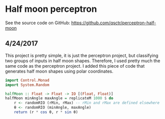 # Half moon perceptron

See the source code on GitHub: https://github.com/qsctr/perceptron-half-moon

## 4/24/2017

This project is pretty simple, it is just the perceptron project, but classifying two groups of inputs in half moon shapes. Therefore, I used pretty much the same code as the perceptron project. I added this piece of code that generates half moon shapes using polar coordinates.

```haskell
import Control.Monad
import System.Random

halfMoon :: Float -> Float -> IO [(Float, Float)]
halfMoon minAngle maxAngle = replicateM 1000 $ do
    r <- randomRIO (rMin, rMax) -- rMin and rMax are defined elsewhere
    θ <- randomRIO (minAngle, maxAngle)
    return (r * cos θ, r * sin θ)
```
